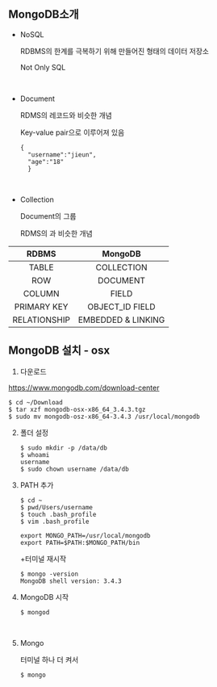 ## MongoDB소개

* NoSQL

  RDBMS의 한계를 극복하기 위해 만들어진 형태의 데이터 저장소

  Not Only SQL

  ​

* Document

  RDMS의 레코드와 비슷한 개념

  Key-value pair으로 이루어져 있음

  ```
  {
    "username":"jieun",
    "age":"18"
    }
  ```

  ​

* Collection

  Document의 그룹

  RDMS의 과 비슷한 개념


|    RDBMS     |      MongoDB       |
| :----------: | :----------------: |
|    TABLE     |     COLLECTION     |
|     ROW      |      DOCUMENT      |
|    COLUMN    |       FIELD        |
| PRIMARY KEY  |  OBJECT_ID FIELD   |
| RELATIONSHIP | EMBEDDED & LINKING |



## MongoDB 설치 - osx

1. 다운로드

https://www.mongodb.com/download-center

```terminal
$ cd ~/Download
$ tar xzf mongodb-osx-x86_64_3.4.3.tgz
$ sudo mv mongodb-osz-x86_64-3.4.3 /usr/local/mongodb
```

2. 폴더 설정

   ```
   $ sudo mkdir -p /data/db
   $ whoami
   username
   $ sudo chown username /data/db
   ```

3. PATH 추가

   ```
   $ cd ~
   $ pwd/Users/username
   $ touch .bash_profile
   $ vim .bash_profile

   export MONGO_PATH=/usr/local/mongodb
   export PATH=$PATH:$MONGO_PATH/bin
   ```

   +터미널 재시작

   ```
   $ mongo -version
   MongoDB shell version: 3.4.3
   ```

4. MongoDB 시작

   ```
   $ mongod
   ```

   ​

5. Mongo

   터미널 하나 더 켜서

   ```
   $ mongo
   ```

   ​